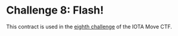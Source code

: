 # Challenge 8: Flash!

This contract is used in the [eighth challenge](../../../../content/developer/iota-move-ctf/challenge_8.mdx) of the IOTA Move CTF.